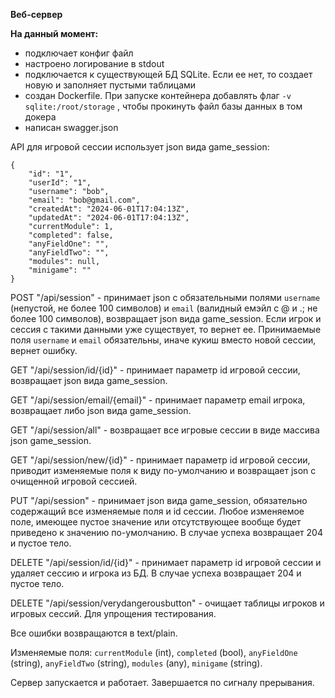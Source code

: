 **Веб-сервер**

**На данный момент:**
* подключает конфиг файл
* настроено логирование в stdout
* подключается к существующей БД SQLite. Если ее нет, то создает новую и заполняет пустыми таблицами
* создан Dockerfile. При запуске контейнера добавлять флаг `-v sqlite:/root/storage` , чтобы прокинуть файл базы данных в том докера
* написан swagger.json

API для игровой сессии использует json вида game_session:

```
{
    "id": "1",
    "userId": "1",
    "username": "bob",
    "email": "bob@gmail.com",
    "createdAt": "2024-06-01T17:04:13Z",
    "updatedAt": "2024-06-01T17:04:13Z",
    "currentModule": 1,
    "completed": false,
    "anyFieldOne": "",
    "anyFieldTwo": "",
    "modules": null,
    "minigame": ""
}
```

POST "/api/session" - принимает json с обязательными полями `username` (непустой, не более 100 символов) и `email` (валидный емэйл с @ и .; не более 100 символов), возвращает json вида game_session. Если игрок и сессия с такими данными уже существует, то вернет ее.
Принимаемые поля `username` и `email` обязательны, иначе кукиш вместо новой сессии, вернет ошибку.

GET "/api/session/id/{id}" - принимает параметр id игровой сессии, возвращает json вида game_session.

GET "/api/session/email/{email}" - принимает параметр email игрока, возвращает либо json вида game_session.

GET "/api/session/all" - возвращает все игровые сессии в виде массива json game_session.

GET "/api/session/new/{id}" - принимает параметр id игровой сессии, приводит изменяемые поля к виду по-умолчанию и возвращает json с очищенной игровой сессией.

PUT "/api/session" - принимает json вида game_session, обязательно содержащий все изменяемые поля и id сессии. Любое изменяемое поле, имеющее пустое значение или отсутствующее вообще будет приведено к значению по-умолчанию. В случае успеха возвращает 204 и пустое тело.

DELETE "/api/session/id/{id}" - принимает параметр id игровой сессии и удаляет сессию и игрока из БД. В случае успеха возвращает 204 и пустое тело.

DELETE "/api/session/verydangerousbutton" - очищает таблицы игроков и игровых сессий. Для упрощения тестирования.

Все ошибки возвращаются в text/plain.

Изменяемые поля: `currentModule` (int), `completed` (bool), `anyFieldOne` (string), `anyFieldTwo` (string), `modules` (any), `minigame` (string).

Сервер запускается и работает. Завершается по сигналу прерывания.

